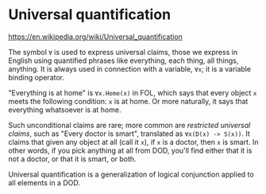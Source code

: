 # Universal quantification

https://en.wikipedia.org/wiki/Universal_quantification

The symbol `∀` is used to express universal claims, those we express in English using quantified phrases like everything, each thing, all things, anything. It is always used in connection with a variable, `∀x`; it is a variable binding operator.

"Everything is at home" is `∀x.Home(x)` in FOL, which says that every object `x` meets the following condition: `x` is at home. Or more naturally, it says that everything whatsoever is at home.

Such unconditional claims are rare; more common are *restricted universal claims*, such as "Every doctor is smart", translated as `∀x(D(x) -> S(x))`. It claims that given any object at all (call it `x`), if `x` is a doctor, then `x` is smart. In other words, if you pick anything at all from DOD, you'll find either that it is not a doctor, or that it is smart, or both.

Universal quantification is a generalization of logical conjunction applied to all elements in a DOD.
